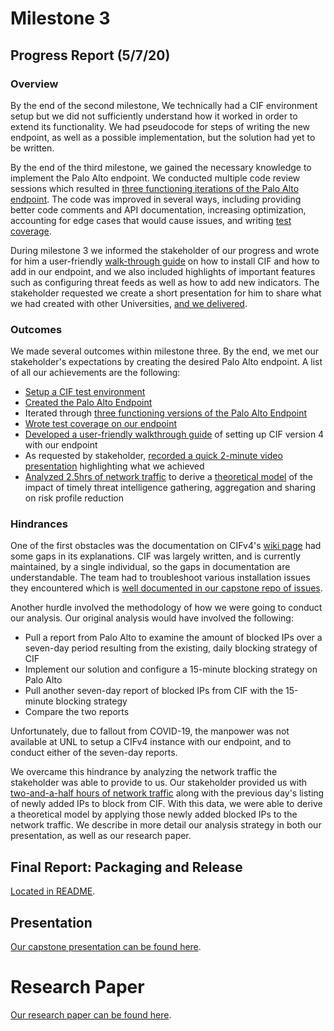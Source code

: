 # Milestone 3

## Progress Report (5/7/20)

### Overview

By the end of the second milestone, We technically had a CIF environment setup but we did not sufficiently understand how it worked in order to extend its functionality. We had pseudocode for steps of writing the new endpoint, as well as a possible implementation, but the solution had yet to be written.  

By the end of the third milestone, we gained the necessary knowledge to implement the Palo Alto endpoint.  We conducted multiple code review sessions which resulted in [three functioning iterations of the Palo Alto endpoint](https://github.com/neil-unomaha/CIF_CYBR_8950/tree/master/palo_endpoint_versions). The code was improved in several ways, including providing better code comments and API documentation, increasing optimization, accounting for edge cases that would cause issues, and writing [test coverage](https://github.com/neil-unomaha/CIF_CYBR_8950/tree/master/test-file). 

During milestone 3 we informed the stakeholder of our progress and wrote for him a user-friendly [walk-through guide](https://github.com/neil-unomaha/CIF_CYBR_8950/blob/master/cif-install-walkthrough.md) on how to install CIF and how to add in our endpoint, and we also included highlights of important features such as configuring threat feeds as well as how to add new indicators. The stakeholder requested we create a short presentation for him to share what we had created with other Universities, [and we delivered](https://app.vidgrid.com/view/8JmGblYqwkXE/?sr=0sOkk6).

### Outcomes

We made several outcomes within milestone three. By the end, we met our stakeholder's expectations by creating the desired Palo Alto endpoint.  A list of all our achievements are the following:

* [Setup a CIF test environment](https://github.com/neil-unomaha/CIF_CYBR_8950/issues/20)
* [Created the Palo Alto Endpoint](https://github.com/neil-unomaha/CIF_CYBR_8950/tree/master/cif-palo-changes)
* Iterated through [three functioning versions of the Palo Alto Endpoint](https://github.com/neil-unomaha/CIF_CYBR_8950/tree/master/palo_endpoint_versions)
* [Wrote test coverage on our endpoint](https://github.com/neil-unomaha/CIF_CYBR_8950/blob/master/test-file/test_basics.py)
* [Developed a user-friendly walkthrough guide](https://github.com/neil-unomaha/CIF_CYBR_8950/blob/master/cif-install-walkthrough.md) of setting up CIF version 4 with our endpoint
* As requested by stakeholder, [recorded a quick 2-minute video presentation](https://app.vidgrid.com/view/8JmGblYqwkXE/?sr=0sOkk6) highlighting what we achieved
* [Analyzed 2.5hrs of network traffic](https://github.com/neil-unomaha/CIF_CYBR_8950/blob/master/SanitizedParsedPackets.csv) to derive a [theoretical model](https://github.com/neil-unomaha/CIF_CYBR_8950/blob/master/Assets/milestone_3.pptx) of the impact of timely threat intelligence gathering, aggregation and sharing on risk profile reduction


### Hindrances

One of the first obstacles was the documentation on CIFv4's [wiki page](https://github.com/csirtgadgets/cifsdk-v4-py/wiki) had some gaps in its explanations.  CIF was largely written, and is currently maintained, by a single individual, so the gaps in documentation are understandable. The team had to troubleshoot various installation issues they encountered which is [well documented in our capstone repo of issues](https://github.com/neil-unomaha/CIF_CYBR_8950/issues/20).  

Another hurdle involved the methodology of how we were going to conduct our analysis.  Our original analysis would have involved the following:
* Pull a report from Palo Alto to examine the amount of blocked IPs over a seven-day period resulting from the existing, daily blocking strategy of CIF
* Implement our solution and configure a 15-minute blocking strategy on Palo Alto
* Pull another seven-day report of blocked IPs from CIF with the 15-minute blocking strategy
* Compare the two reports

Unfortunately, due to fallout from COVID-19, the manpower was not available at UNL to setup a CIFv4 instance with our endpoint, and to conduct either of the seven-day reports.  

We overcame this hindrance by analyzing the network traffic the stakeholder was able to provide to us.  Our stakeholder provided us with [two-and-a-half hours of network traffic](https://github.com/neil-unomaha/CIF_CYBR_8950/blob/master/SanitizedParsedPackets.csv) along with the previous day's listing of newly added IPs to block from CIF.  With this data, we were able to derive a theoretical model by applying those newly added blocked IPs to the network traffic.  We describe in more detail our analysis strategy in both our presentation, as well as our research paper.

## Final Report: Packaging and Release
[Located in README](https://github.com/neil-unomaha/CIF_CYBR_8950/blob/master/README.md).

## Presentation
[Our capstone presentation can be found here](https://app.vidgrid.com/view/J4gY8JH6x7rb).

# Research Paper
[Our research paper can be found here](https://github.com/neil-unomaha/CIF_CYBR_8950/blob/master/ResearchPaper.md).
